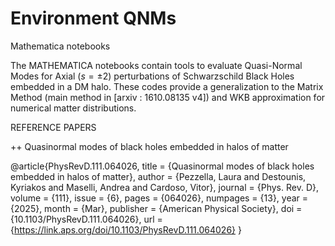 # Environment QNMs

Mathematica notebooks 

The MATHEMATICA notebooks contain tools to evaluate Quasi-Normal Modes for Axial ($s=\pm 2$) perturbations of Schwarzschild Black Holes embedded in a DM halo. These codes provide a generalization to the Matrix Method (main method in [arxiv : 1610.08135 v4]) and WKB approximation for numerical matter distributions.

REFERENCE PAPERS

++ Quasinormal modes of black holes embedded in halos of matter

@article{PhysRevD.111.064026,
  title = {Quasinormal modes of black holes embedded in halos of matter},
  author = {Pezzella, Laura and Destounis, Kyriakos and Maselli, Andrea and Cardoso, Vitor},
  journal = {Phys. Rev. D},
  volume = {111},
  issue = {6},
  pages = {064026},
  numpages = {13},
  year = {2025},
  month = {Mar},
  publisher = {American Physical Society},
  doi = {10.1103/PhysRevD.111.064026},
  url = {https://link.aps.org/doi/10.1103/PhysRevD.111.064026}
}

